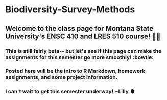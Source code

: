 # Biodiversity-Survey-Methods
## Welcome to the class page for Montana State University's ENSC 410 and LRES 510 course! 💚🍃

### This is still fairly beta-- but let's see if this page can make the assignments for this semester go more smoothly! :bowtie: 
### Posted here will be the intro to R Markdown, homework assignments, and some project information. 
### I can't wait to get this semester underway! ~Lilly 🫀
